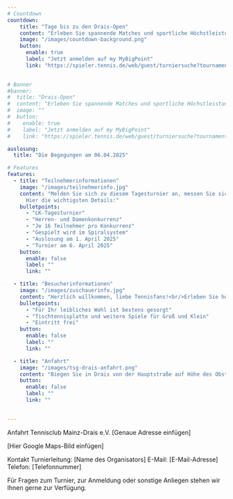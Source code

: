 ```yaml
---
# Countdown
countdown:
    title: "Tage bis zu den Drais-Open"
    content: "Erleben Sie spannende Matches und sportliche Höchstleistungen<br/>am 06.04.2025!"
    image: "/images/countdown-background.png"
    button:
      enable: true
      label: "Jetzt anmelden auf my MyBigPoint"
      link: "https://spieler.tennis.de/web/guest/turniersuche?tournamentId=683758"
    

# Banner
#banner:
#  title: "Drais-Open"
#  content: "Erleben Sie spannende Matches und sportliche Höchstleistungen!"
#  image: ""
#  button:
#    enable: true
#    label: "Jetzt anmelden auf my MyBigPoint"
#    link: "https://spieler.tennis.de/web/guest/turniersuche?tournamentId=683758"

auslosung:
  title: "Die Begegungen am 06.04.2025"

# Features
features:
  - title: "Teilnehmerinformationen"
    image: "/images/teilnehmerinfo.jpg"
    content: "Melden Sie sich zu diesem Tagesturnier an, messen Sie sich mit den Besten und sammeln Sie wertvolle LK-Punkte!<br/><br/>
      Hier die wichtigsten Details:"
    bulletpoints:
      - "LK-Tagesturnier"
      - "Herren- und Damenkonkurrenz"
      - "Je 16 Teilnehmer pro Konkurrenz"
      - "Gespielt wird im Spiralsystem"
      - "Auslosung am 1. April 2025"
      - "Turnier am 6. April 2025"
    button:
      enable: false
      label: ""
      link: ""

  - title: "Besucherinformationen"
    image: "/images/zuschauerinfo.jpg"
    content: "Herzlich willkommen, liebe Tennisfans!<br/>Erleben Sie hochklassiges Tennis auf unserer wunderschönen Anlage. Genießen Sie spannende Matches in entspannter Atmosphäre. Kommen Sie vorbei und machen Sie das Drais Open zu einem unvergesslichen Erlebnis!"
    bulletpoints:
      - "Für Ihr leibliches Wohl ist bestens gesorgt"
      - "Tischtennisplatte und weitere Spiele für Groß und Klein" 
      - "Eintritt frei"
    button:
      enable: false
      label: ""
      link: ""

  - title: "Anfahrt"
    image: "/images/tsg-drais-anfahrt.png"
    content: "Biegen Sie in Drais von der Hauptstraße auf Höhe des Obsthofs Nikolaus ab und folgenden Sie der Straße bis zum Parkplatz.<br><br>Tennisclub Mainz-Drais e.V.<br/>Hesslerweg 30<br/>55127 Mainz"
    button:
      enable: false
      label: ""
      link: ""

  
---
```


Anfahrt
Tennisclub Mainz-Drais e.V.
[Genaue Adresse einfügen]

[Hier Google Maps-Bild einfügen]

Kontakt
Turnierleitung: [Name des Organisators]
E-Mail: [E-Mail-Adresse]
Telefon: [Telefonnummer]

Für Fragen zum Turnier, zur Anmeldung oder sonstige Anliegen stehen wir Ihnen gerne zur Verfügung.
